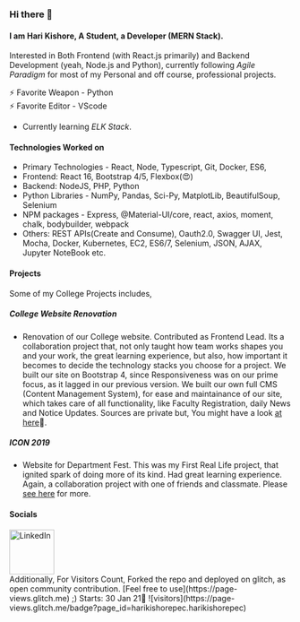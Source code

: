 ### Hi there 👋

#### I am Hari Kishore, A Student, a Developer (MERN Stack).

Interested in Both Frontend (with React.js primarily) and Backend Development (yeah, Node.js and Python), currently following _Agile Paradigm_ for most of my Personal and off course, professional projects.

⚡ Favorite Weapon - Python <br>
⚡ Favorite Editor - VScode
-  Currently learning _ELK Stack_.
<!-- - 🔭 Currently working on React, <!-- @Material-UI (core, lab, icons, pickers, types) --> 

#### Technologies Worked on

- Primary Technologies - React, Node, Typescript, Git, Docker, ES6, 
- Frontend: React 16, Bootstrap 4/5, Flexbox(😍)
- Backend: NodeJS, PHP,  Python
- Python Libraries - NumPy, Pandas, Sci-Py, MatplotLib, BeautifulSoup, Selenium
- NPM packages - Express, @Material-UI/core, react, axios, moment, chalk, bodybuilder, webpack
- Others: REST APIs(Create and Consume), Oauth2.0, Swagger UI, Jest, Mocha, Docker, Kubernetes, EC2, ES6/7, Selenium, JSON, AJAX, Jupyter NoteBook etc.

#### Projects

Some of my College Projects includes,

##### College Website Renovation
- Renovation of our College website. Contributed as Frontend Lead. Its a collaboration project that, not only taught how team works shapes you and your work, the great learning experience, but also, how important it becomes to decide the technology stacks you choose for a project. We built our site on Bootstrap 4, since Responsiveness was on our prime focus, as it lagged in our previous version. We built our own full CMS (Content Management System), for ease and maintainance of our site, which takes care of all functionality, like Faculty Registration, daily News and Notice Updates. Sources are private but, You might have a look [at here](https://github.com/HariKishorePec/ICON-WEBSITE#icon-website)🙂.
##### ICON 2019
- Website for Department Fest. This was my First Real Life project, that ignited spark of doing more of its kind. Had great learning experience. Again, a collaboration project with one of friends and classmate. Please [see here](https://github.com/HariKishorePec/ICON-WEBSITE#icon-website) for more.


#### Socials
<a href="https://www.linkedin.com/in/hari-kishore-pec/">
<img src="https://upload.wikimedia.org/wikipedia/commons/thumb/0/01/LinkedIn_Logo.svg/582px-LinkedIn_Logo.svg.png" alt="LinkedIn" width="80" />
 </a>
 
 <br/>
 Additionally, For Visitors Count, Forked the repo and deployed on glitch, as open community contribution. [Feel free to use](https://page-views.glitch.me) ;)
  Starts: 30 Jan 21🤩 ![visitors](https://page-views.glitch.me/badge?page_id=harikishorepec.harikishorepec)
 <!-- #### Other Projects -->


<!--
**HariKishorePec/harikishorepec** is a ✨ _special_ ✨ repository because its `README.md` (this file) appears on your GitHub profile.

Here are some ideas to get you started:

- 🔭 I’m currently working on ...
- 🌱 I’m currently learning ...
- 👯 I’m looking to collaborate on ...
- 🤔 I’m looking for help with ...
- 💬 Ask me about ...
- 📫 How to reach me: ...
- 😄 Pronouns: ...
- ⚡ Fun fact: ...
-->
